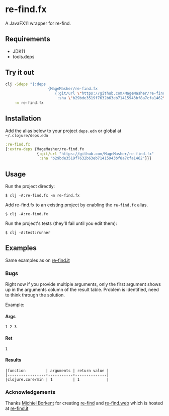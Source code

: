 # re-find.fx

A JavaFX11 wrapper for re-find.
## Requirements
* JDK11
* tools.deps

## Try it out

```sh
clj -Sdeps "{:deps
                   {MageMasher/re-find.fx
                      {:git/url \"https://github.com/MageMasher/re-find.fx\"
                       :sha \"b29bde3519f7632b63eb71415943bf8a7cfa1462\"}}}" \
    -m re-find.fx

```

## Installation

Add the alias below to your project `deps.edn` or global at `~/.clojure/deps.edn`

```clojure
:re-find.fx
{:extra-deps {MageMasher/re-find.fx
              {:git/url "https://github.com/MageMasher/re-find.fx"
               :sha "b29bde3519f7632b63eb71415943bf8a7cfa1462"}}}

```

## Usage

Run the project directly:

    $ clj -A:re-find.fx -m re-find.fx

Add re-find.fx to an existing project by enabling the `re-find.fx` alias.

    $ clj -A:re-find.fx

Run the project's tests (they'll fail until you edit them):

    $ clj -A:test:runner

## Examples
Same examples as on [re-find.it](https://re-find.it/)
### Bugs

Right now if you provide multiple arguments, only the first argument shows up in
the arguments column of the result table. Problem is identified, need to think 
through the solution.

Example:
#### Args
```
1 2 3
```
#### Ret
```
1
```
#### Results
```
|function         | arguments | return value |
|-----------------+-----------+--------------|
|clojure.core/min | 1         | 1            |
```

### Acknowledgements
Thanks [Michiel Borkent](https://github.com/borkdude/) for creating [re-find](https://github.com/borkdude/re-find) and [re-find.web](https://github.com/borkdude/re-find.web) which is hosted at [re-find.it](https://re-find.it/)
